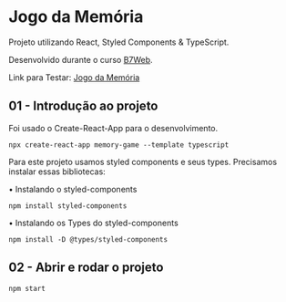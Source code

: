 # Jogo da Memória

Projeto utilizando React, Styled Components & TypeScript. 

Desenvolvido durante o curso [B7Web](https://b7web.com.br).

Link para Testar: [Jogo da Memória](https://snazzy-sopapillas-f86dc1.netlify.app)

## 01 - Introdução ao projeto

Foi usado o Create-React-App para o desenvolvimento.

    npx create-react-app memory-game --template typescript

Para este projeto usamos styled components e seus types. Precisamos instalar essas bibliotecas:

• Instalando o styled-components

    npm install styled-components

• Instalando os Types do styled-components

    npm install -D @types/styled-components

## 02 - Abrir e rodar o projeto

    npm start















